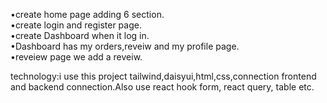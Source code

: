 •create home page adding 6 section.<br/>
•create login and register page. <br/>
•create Dashboard when it log in. <br/>
•Dashboard has my orders,reveiw and my profile page. <br/>
•reveiew page we add a reveiw. <br/>

technology:i use this project tailwind,daisyui,html,css,connection frontend and backend connection.Also use react hook form, react query, table etc.